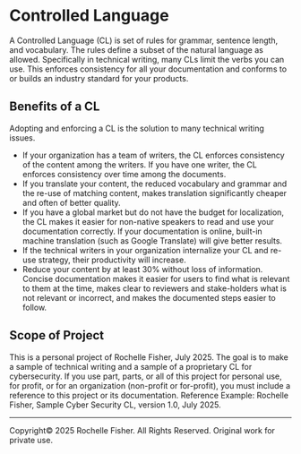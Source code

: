 # Controlled Language
A Controlled Language (CL) is set of rules for grammar, sentence length, and vocabulary. The rules define a subset of the natural language as allowed. Specifically in technical writing, many CLs limit the verbs you can use. This enforces consistency for all your documentation and conforms to or builds an industry standard for your products.

## Benefits of a CL
Adopting and enforcing a CL is the solution to many technical writing issues.
* If your organization has a team of writers, the CL enforces consistency of the content among the writers. If you have one writer, the CL enforces consistency over time among the documents.
* If you translate your content, the reduced vocabulary and grammar and the re-use of matching content, makes translation significantly cheaper and often of better quality.
* If you have a global market but do not have the budget for localization, the CL makes it easier for non-native speakers to read and use your documentation correctly. If your documentation is online, built-in machine translation (such as Google Translate) will give better results.
* If the technical writers in your organization internalize your CL and re-use strategy, their productivity will increase.
* Reduce your content by at least 30% without loss of information. Concise documentation makes it easier for users to find what is relevant to them at the time, makes clear to reviewers and stake-holders what is not relevant or incorrect, and makes the documented steps easier to follow.

## Scope of Project
This is a personal project of Rochelle Fisher, July 2025. The goal is to make a sample of technical writing and a sample of a proprietary CL for cybersecurity.
If you use part, parts, or all of this project for personal use, for profit, or for an organization (non-profit or for-profit), you must include a reference to this project or its documentation.
Reference Example:
Rochelle Fisher, Sample Cyber Security CL, version 1.0, July 2025.

----

Copyright© 2025 Rochelle Fisher. All Rights Reserved. Original work for private use.
